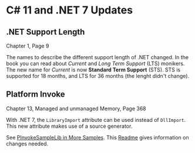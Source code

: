 # C# 11 and .NET 7 Updates

## .NET Support Length

Chapter 1, Page 9

The names to describe the different support length of .NET changed. In the book you can read about *Current* and *Long Term Support* (LTS) monikers. The new name for *Current* is now **Standard Term Support** (STS). STS is supported for 18 months, and LTS for 36 months (the lenght didn't change).

## Platform Invoke

Chapter 13, Managed and unmanaged Memory, Page 368

With .NET 7, the `LibraryImport` attribute can be used instead of `DllImport`. This new attribute makes use of a source generator.

See [PInvokeSampleLib in More Samples](5_More/PInvoke/). This [Readme](1_CS/Memory/Readme.md)  gives information on changes needed.
